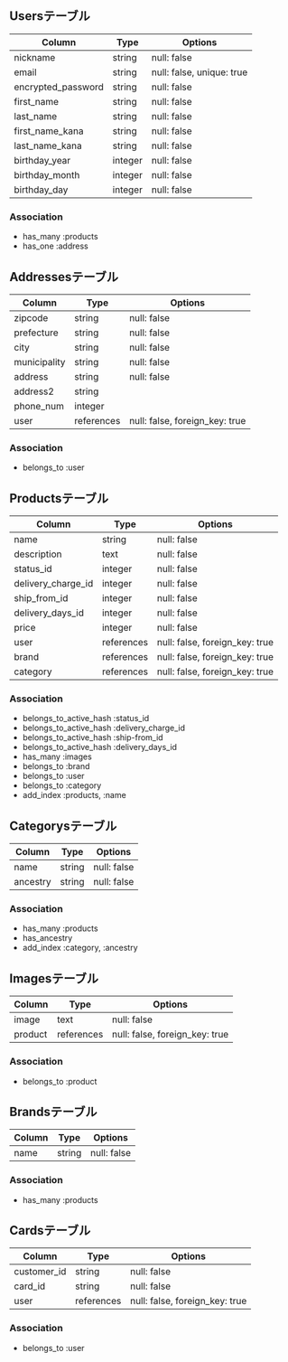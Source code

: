 ## Usersテーブル

|Column|Type|Options|
|------|----|-------|
|nickname|string|null: false|
|email|string|null: false, unique: true|
|encrypted_password|string|null: false|
|first_name|string|null: false|
|last_name|string|null: false|
|first_name_kana|string|null: false|
|last_name_kana|string|null: false|
|birthday_year|integer|null: false|
|birthday_month|integer|null: false|
|birthday_day|integer|null: false|

### Association
- has_many :products
- has_one :address

## Addressesテーブル
|Column|Type|Options|
|------|----|-------|
|zipcode|string|null: false|
|prefecture|string|null: false|
|city|string|null: false|
|municipality|string|null: false|
|address|string|null: false|
|address2|string|
|phone_num|integer|
|user|references|null: false, foreign_key: true|

### Association
- belongs_to :user

## Productsテーブル
|Column|Type|Options|
|------|----|-------|
|name|string|null: false|
|description|text|null: false|
|status_id|integer|null: false|
|delivery_charge_id|integer|null: false|
|ship_from_id|integer|null: false|
|delivery_days_id|integer|null: false|
|price|integer|null: false|
|user|references|null: false, foreign_key: true|
|brand|references|null: false, foreign_key: true|
|category|references|null: false, foreign_key: true|

### Association
- belongs_to_active_hash :status_id
- belongs_to_active_hash :delivery_charge_id
- belongs_to_active_hash :ship-from_id
- belongs_to_active_hash :delivery_days_id
- has_many :images
- belongs_to :brand
- belongs_to :user
- belongs_to :category
- add_index :products, :name

## Categorysテーブル
|Column|Type|Options|
|------|----|-------|
|name|string|null: false|
|ancestry|string|null: false|

### Association
- has_many :products
- has_ancestry
- add_index :category, :ancestry

## Imagesテーブル
|Column|Type|Options|
|------|----|-------|
|image|text|null: false|
|product|references|null: false, foreign_key: true|

### Association
- belongs_to :product

## Brandsテーブル
|Column|Type|Options|
|------|----|-------|
|name|string|null: false|

### Association
- has_many :products


## Cardsテーブル
|Column|Type|Options|
|------|----|-------|
|customer_id|string|null: false|
|card_id|string|null: false|
|user|references|null: false, foreign_key: true|

### Association
- belongs_to :user
